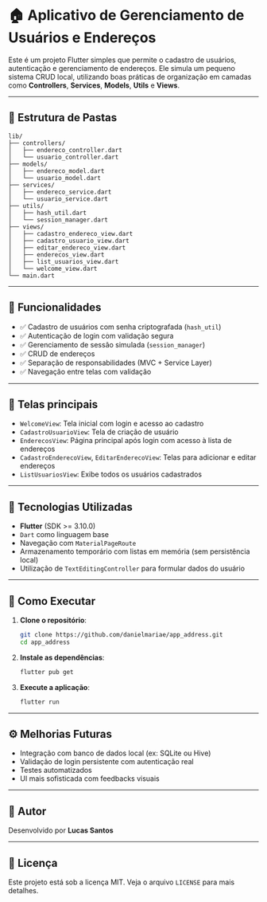 # 🏠 Aplicativo de Gerenciamento de Usuários e Endereços

Este é um projeto Flutter simples que permite o cadastro de usuários, autenticação e gerenciamento de endereços. Ele simula um pequeno sistema CRUD local, utilizando boas práticas de organização em camadas como **Controllers**, **Services**, **Models**, **Utils** e **Views**.

---

## 📁 Estrutura de Pastas

```
lib/
├── controllers/
│   ├── endereco_controller.dart
│   └── usuario_controller.dart
├── models/
│   ├── endereco_model.dart
│   └── usuario_model.dart
├── services/
│   ├── endereco_service.dart
│   └── usuario_service.dart
├── utils/
│   ├── hash_util.dart
│   └── session_manager.dart
├── views/
│   ├── cadastro_endereco_view.dart
│   ├── cadastro_usuario_view.dart
│   ├── editar_endereco_view.dart
│   ├── enderecos_view.dart
│   ├── list_usuarios_view.dart
│   └── welcome_view.dart
└── main.dart
```

---

## 🚀 Funcionalidades

- ✅ Cadastro de usuários com senha criptografada (`hash_util`)
- ✅ Autenticação de login com validação segura
- ✅ Gerenciamento de sessão simulada (`session_manager`)
- ✅ CRUD de endereços
- ✅ Separação de responsabilidades (MVC + Service Layer)
- ✅ Navegação entre telas com validação

---

## 📲 Telas principais

- `WelcomeView`: Tela inicial com login e acesso ao cadastro
- `CadastroUsuarioView`: Tela de criação de usuário
- `EnderecosView`: Página principal após login com acesso à lista de endereços
- `CadastroEnderecoView`, `EditarEnderecoView`: Telas para adicionar e editar endereços
- `ListUsuariosView`: Exibe todos os usuários cadastrados

---

## 🧠 Tecnologias Utilizadas

- **Flutter** (SDK >= 3.10.0)
- `Dart` como linguagem base
- Navegação com `MaterialPageRoute`
- Armazenamento temporário com listas em memória (sem persistência local)
- Utilização de `TextEditingController` para formular dados do usuário

---

## 🔧 Como Executar

1. **Clone o repositório**:
   ```bash
   git clone https://github.com/danielmariae/app_address.git
   cd app_address
   ```

2. **Instale as dependências**:
   ```bash
   flutter pub get
   ```

3. **Execute a aplicação**:
   ```bash
   flutter run
   ```

---

## ⚙️ Melhorias Futuras

- Integração com banco de dados local (ex: SQLite ou Hive)
- Validação de login persistente com autenticação real
- Testes automatizados
- UI mais sofisticada com feedbacks visuais

---

## 👤 Autor

Desenvolvido por **Lucas Santos**

---

## 📄 Licença

Este projeto está sob a licença MIT. Veja o arquivo `LICENSE` para mais detalhes.
